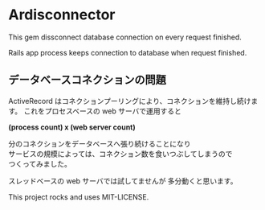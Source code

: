 # Ardisconnector

This gem dissconnect database connection on every request finished.  

Rails app process keeps connection to database when request finished.

## データベースコネクションの問題

ActiveRecord はコネクションプーリングにより、コネクションを維持し続けます。
これをプロセスベースの web サーバで運用すると

**(process count) x (web server count)**

分のコネクションをデータベースへ張り続けることになり  
サービスの規模によっては、コネクション数を食いつぶしてしまうので  
つくってみました。

スレッドベースの web サーバでは試してませんが
多分動くと思います。

This project rocks and uses MIT-LICENSE.
